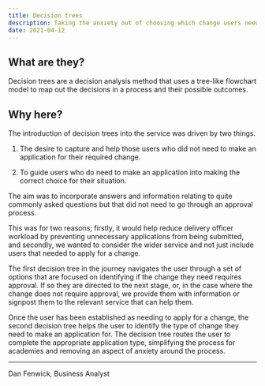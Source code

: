 ```yaml
---
title: Decision trees
description: Taking the anxiety out of choosing which change users need
date: 2021-04-12
---
```


## What are they?

Decision trees are a decision analysis method that uses a tree-like flowchart model to map out the decisions in a process and their possible outcomes.

## Why here?

The introduction of decision trees into the service was driven by two things.

1. The desire to capture and help those users who did not need to make an application for their required change.

2. To guide users who do need to make an application into making the correct choice for their situation.

The aim was to incorporate answers and information relating to quite commonly asked questions but that did not need to go through an approval process.

This was for two reasons; firstly, it would help reduce delivery officer workload by preventing unnecessary applications from being submitted, and secondly, we wanted to consider the wider service and not just include users that needed to apply for a change.

The first decision tree in the journey navigates the user through a set of options that are focused on identifying if the change they need requires approval. If so they are directed to the next stage, or, in the case where the change does not require approval, we provide them with information or signpost them to the relevant service that can help them.

Once the user has been established as needing to apply for a change, the second decision tree helps the user to identify the type of change they need to make an application for. The decision tree routes the user to complete the appropriate application type, simplifying the process for academies and removing an aspect of anxiety around the process.

---

Dan Fenwick, Business Analyst